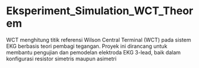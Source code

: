 # Eksperiment_Simulation_WCT_Theorem
WCT menghitung titik referensi Wilson Central Terminal (WCT) pada sistem EKG berbasis teori pembagi tegangan. Proyek ini dirancang untuk membantu pengujian dan pemodelan elektroda EKG 3-lead, baik dalam konfigurasi resistor simetris maupun asimetri
